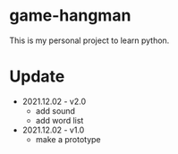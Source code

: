 # game-hangman
This is my personal project to learn python.

# Update
- 2021.12.02 - v2.0
  - add sound
  - add word list
- 2021.12.02 - v1.0
  - make a prototype

